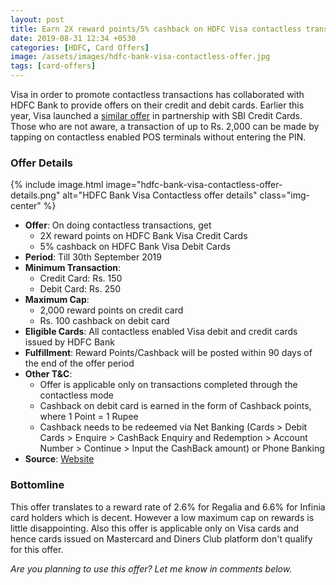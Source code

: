 ```yaml
---
layout: post
title: Earn 2X reward points/5% cashback on HDFC Visa contactless transactions
date: 2019-08-31 12:34 +0530
categories: [HDFC, Card Offers]
image: /assets/images/hdfc-bank-visa-contactless-offer.jpg
tags: [card-offers]
---
```


Visa in order to promote contactless transactions has collaborated with HDFC Bank to provide offers on their credit and debit cards. Earlier this year, Visa launched a [similar offer](/10-cashback-on-contactless-transactions-with-visa-sbi-credit-cards/) in partnership with SBI Credit Cards. Those who are not aware, a transaction of up to Rs. 2,000 can be made by tapping on contactless enabled POS terminals without entering the PIN.

### Offer Details

{% include image.html image="hdfc-bank-visa-contactless-offer-details.png" alt="HDFC Bank Visa Contactless offer details" class="img-center" %}

- **Offer**: On doing contactless transactions, get
  - 2X reward points on HDFC Bank Visa Credit Cards
  - 5% cashback on HDFC Bank Visa Debit Cards
- **Period**: Till 30th September 2019
- **Minimum Transaction**:
  - Credit Card: Rs. 150
  - Debit Card: Rs. 250
- **Maximum Cap**:
  - 2,000 reward points on credit card
  - Rs. 100 cashback on debit card
- **Eligible Cards**: All contactless enabled Visa debit and credit cards issued by HDFC Bank
- **Fulfillment**: Reward Points/Cashback will be posted within 90 days of the end of the offer period
- **Other T&C**:
  - Offer is applicable only on transactions completed through the contactless mode
  - Cashback on debit card is earned in the form of Cashback points, where 1 Point = 1 Rupee
  - Cashback needs to be redeemed via Net Banking (Cards > Debit Cards > Enquire > CashBack Enquiry and Redemption > Account Number > Continue > Input the CashBack amount) or Phone Banking
- **Source**: [Website](https://www.hdfcbank.com/htdocs/common/cardless-cash/index.html)

### Bottomline

This offer translates to a reward rate of 2.6% for Regalia and 6.6% for Infinia card holders which is decent. However a low maximum cap on rewards is little disappointing. Also this offer is applicable only on Visa cards and hence cards issued on Mastercard and Diners Club platform don't qualify for this offer.

_Are you planning to use this offer? Let me know in comments below._
